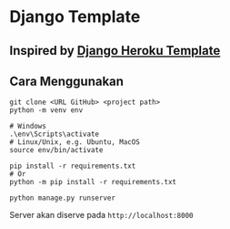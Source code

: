 # Django Template
## Inspired by [Django Heroku Template](https://github.com/laymonage/django-template-heroku)

## Cara Menggunakan

   ```shell
   git clone <URL GitHub> <project path>
   python -m venv env
   ```
   ```shell
   # Windows
   .\env\Scripts\activate
   # Linux/Unix, e.g. Ubuntu, MacOS
   source env/bin/activate
   ```
   ```shell
   pip install -r requirements.txt
   # Or
   python -m pip install -r requirements.txt
   ```
   ```shell
   python manage.py runserver
   ```
Server akan diserve pada `http://localhost:8000`